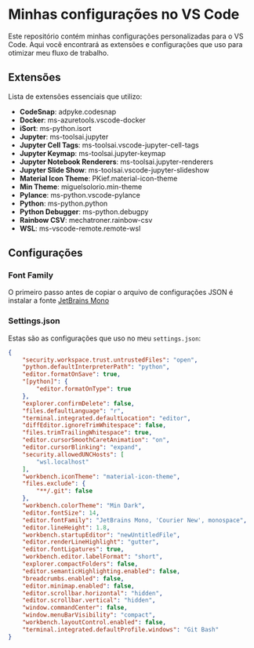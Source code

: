 # Minhas configurações no VS Code

Este repositório contém minhas configurações personalizadas para o VS Code. Aqui você encontrará as extensões e configurações que uso para otimizar meu fluxo de trabalho.

## Extensões

Lista de extensões essenciais que utilizo:

- **CodeSnap**: adpyke.codesnap
- **Docker**: ms-azuretools.vscode-docker
- **iSort**: ms-python.isort
- **Jupyter**: ms-toolsai.jupyter
- **Jupyter Cell Tags**: ms-toolsai.vscode-jupyter-cell-tags
- **Jupyter Keymap**: ms-toolsai.jupyter-keymap
- **Jupyter Notebook Renderers**: ms-toolsai.jupyter-renderers
- **Jupyter Slide Show**: ms-toolsai.vscode-jupyter-slideshow
- **Material Icon Theme**: PKief.material-icon-theme
- **Min Theme**: miguelsolorio.min-theme
- **Pylance**: ms-python.vscode-pylance
- **Python**: ms-python.python
- **Python Debugger**: ms-python.debugpy
- **Rainbow CSV**: mechatroner.rainbow-csv
- **WSL**: ms-vscode-remote.remote-wsl

## Configurações

### Font Family

O primeiro passo antes de copiar o arquivo de configurações JSON é instalar a fonte [JetBrains Mono](https://www.jetbrains.com/lp/mono/)

### Settings.json

Estas são as configurações que uso no meu `settings.json`:

```json
{
    "security.workspace.trust.untrustedFiles": "open",
    "python.defaultInterpreterPath": "python",
    "editor.formatOnSave": true,
    "[python]": {
        "editor.formatOnType": true
    },
    "explorer.confirmDelete": false,
    "files.defaultLanguage": "r",
    "terminal.integrated.defaultLocation": "editor",
    "diffEditor.ignoreTrimWhitespace": false,
    "files.trimTrailingWhitespace": true,
    "editor.cursorSmoothCaretAnimation": "on",
    "editor.cursorBlinking": "expand",
    "security.allowedUNCHosts": [
        "wsl.localhost"
    ],
    "workbench.iconTheme": "material-icon-theme",
    "files.exclude": {
        "**/.git": false
    },
    "workbench.colorTheme": "Min Dark",
    "editor.fontSize": 14,
    "editor.fontFamily": "JetBrains Mono, 'Courier New', monospace",
    "editor.lineHeight": 1.8,
    "workbench.startupEditor": "newUntitledFile",
    "editor.renderLineHighlight": "gutter",
    "editor.fontLigatures": true,
    "workbench.editor.labelFormat": "short",
    "explorer.compactFolders": false,
    "editor.semanticHighlighting.enabled": false,
    "breadcrumbs.enabled": false,
    "editor.minimap.enabled": false,
    "editor.scrollbar.horizontal": "hidden",
    "editor.scrollbar.vertical": "hidden",
    "window.commandCenter": false,
    "window.menuBarVisibility": "compact",
    "workbench.layoutControl.enabled": false,
    "terminal.integrated.defaultProfile.windows": "Git Bash"
}
